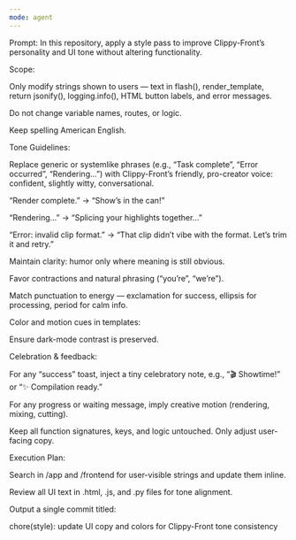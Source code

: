 ```yaml
---
mode: agent
---
```


Prompt:
In this repository, apply a style pass to improve Clippy-Front’s personality and UI tone without altering functionality.

Scope:

Only modify strings shown to users — text in flash(), render_template, return jsonify(), logging.info(), HTML button labels, and error messages.

Do not change variable names, routes, or logic.

Keep spelling American English.

Tone Guidelines:

Replace generic or systemlike phrases (e.g., “Task complete”, “Error occurred”, “Rendering...”) with Clippy-Front’s friendly, pro-creator voice: confident, slightly witty, conversational.

“Render complete.” → “Show’s in the can!”

“Rendering...” → “Splicing your highlights together...”

“Error: invalid clip format.” → “That clip didn’t vibe with the format. Let’s trim it and retry.”

Maintain clarity: humor only where meaning is still obvious.

Favor contractions and natural phrasing (“you’re”, “we’re”).

Match punctuation to energy — exclamation for success, ellipsis for processing, period for calm info.

Color and motion cues in templates:

Ensure dark-mode contrast is preserved.

Celebration & feedback:

For any “success” toast, inject a tiny celebratory note, e.g., “🎬 Showtime!” or “✨ Compilation ready.”

For any progress or waiting message, imply creative motion (rendering, mixing, cutting).

Keep all function signatures, keys, and logic untouched. Only adjust user-facing copy.

Execution Plan:

Search in /app and /frontend for user-visible strings and update them inline.

Review all UI text in .html, .js, and .py files for tone alignment.

Output a single commit titled:

chore(style): update UI copy and colors for Clippy-Front tone consistency
